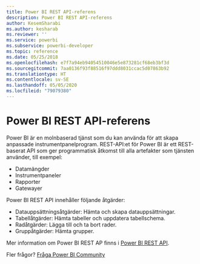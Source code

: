 ```yaml
---
title: Power BI REST API-referens
description: Power BI REST API-referens
author: KesemSharabi
ms.author: kesharab
ms.reviewer: ''
ms.service: powerbi
ms.subservice: powerbi-developer
ms.topic: reference
ms.date: 05/25/2018
ms.openlocfilehash: e7f7a94eb94054510046e5e873281cf68eb3bf3d
ms.sourcegitcommit: 7aa0136f93f88516f97ddd8031ccac5d07863b92
ms.translationtype: HT
ms.contentlocale: sv-SE
ms.lasthandoff: 05/05/2020
ms.locfileid: "79079380"
---
```

# <a name="power-bi-rest-api-reference"></a>Power BI REST API-referens

Power BI är en molnbaserad tjänst som du kan använda för att skapa anpassade instrumentpanelprogram. REST-API:et för Power BI är ett REST-baserat API som ger programmatisk åtkomst till alla artefakter som tjänsten använder, till exempel:
* Datamängder
* Instrumentpaneler
* Rapporter
* Gatewayer

Power BI REST API innehåller följande åtgärder:

* Datauppsättningsåtgärder: Hämta och skapa datauppsättningar.
* Tabellåtgärder: Hämta tabeller och uppdatera tabellschema.
* Radåtgärder: Lägga till och ta bort rader.
* Gruppåtgärder: Hämta grupper.

Mer information om Power BI REST AP finns i [Power BI REST API](https://docs.microsoft.com/rest/api/power-bi/).

Fler frågor? [Fråga Power BI Community](https://community.powerbi.com/)